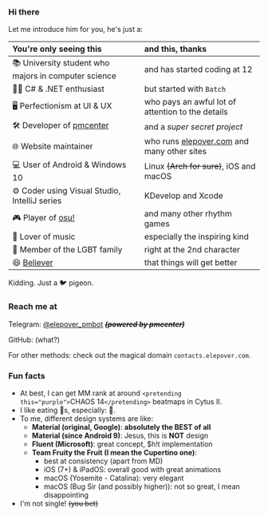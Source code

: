 ### Hi there

Let me introduce him for you, he's just a:

| You're only seeing this | and this, thanks |
| :----- | :----- |
| 📚 University student who majors in computer science | and has started coding at 12 |
| 👨‍💻 C# & .NET enthusiast | but started with `Batch` |
| 🖥 Perfectionism at UI & UX | who pays an awful lot of attention to the details |
| 🛠 Developer of [pmcenter](https://github.com/Elepover/pmcenter) | and a _super secret project_ |
| 🌐 Website maintainer | who runs [elepover.com](https://elepover.com) and many other sites |
| 💻 User of Android & Windows 10 | Linux ~~(Arch for sure)~~, iOS and macOS|
| ⚙ Coder using Visual Studio, IntelliJ series | KDevelop and Xcode |
| 🎮 Player of [osu!](https://osu.ppy.sh/users/13147976) | and many other rhythm games |
| 🎵 Lover of music | especially the inspiring kind |
| 🌈 Member of the LGBT family | right at the 2nd character |
| 😆 [Believer](https://www.youtube.com/watch?v=DYj40-cZ5vI) | that things will get better |

Kidding. Just a 🐦 pigeon.

### Reach me at

Telegram: [@elepover_pmbot](https://t.me/elepover_pmbot) ~~**_(powered by pmcenter)_**~~

GitHub: (what?)

For other methods: check out the magical domain `contacts.elepover.com`.

### Fun facts

- At best, I can get MM rank at around `<pretending this="purple">`CHAOS 14`</pretending>` beatmaps in Cytus II.
- I like eating 🥚s, especially: 🍳.
- To me, different design systems are like:
  - **Material (original, Google)**: **absolutely the BEST of all**
  - **Material (since Android 9)**: Jesus, this is **NOT** design
  - **Fluent (Microsoft)**: great concept, $h!t implementation
  - **Team Fruity the Fruit (I mean the Cupertino one)**:
    - best at consistency (apart from MD)
    - iOS (7+) & iPadOS: overall good with great animations
    - macOS (Yosemite - Catalina): very elegant
    - macOS (Bug Sir (and possibly higher)): not so great, I mean disappointing
- I'm not single! ~~(you bet)~~
